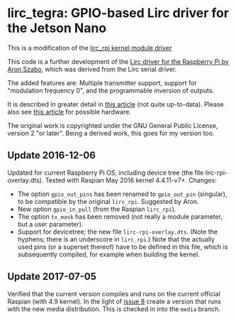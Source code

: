 # lirc_tegra: GPIO-based Lirc driver for the Jetson Nano
This is a modification of the [lirc_rpi kernel module driver](https://github.com/bengtmartensson/lirc_rpi)



This code is a further development of the [Lirc driver for the
Raspberry Pi by Aron Szabo](http://aron.ws/projects/lirc_rpi/), which
was derived from the Lirc serial driver.

The added features are: Multiple transmitter support, support for
"modulation frequency 0", and the programmable inversion of outputs.

It is described in greater detail in
[this article](http://harctoolbox.org/lirc_rpi.html) (not quite up-to-data). Please also see
[this article](http://harctoolbox.org/rpi_daughterboard.html) for possible hardware.

The original work is copyrighted under the GNU General Public License,
version 2 "or later". Being a derived work, this goes for my version
too.

## Update 2016-12-06
Updated for current Raspberry Pi OS, including device tree (the file lirc-rpi-overlay.dts).
Tested with Raspian May 2016 kernel 4.4.11-v7+. Changes:

* The option `gpio_out_pins` has been renamed to `gpio_out_pin` (singular), to be compatible by the original `lirc_rpi`.
  Suggested by Aron.
* New option `gpio_in_pull` (from the Raspian `lirc_rpi`).
* The option `tx_mask` has been removed (not really a module parameter, but a user parameter).
* Support for devicetree; the new file `lirc-rpi-overlay.dts`. (Note the hyphens; there is an
  underscore in `lirc_rpi`.) Note that the actually used pins (or a superset thereof)
  have to be defined in this file, which is subsequently compiled,
  for example when building the kernel.

## Update 2017-07-05
Verified that the current version compiles and runs on the current official Raspian (with 4.9 kernel).
In the light of [issue 8](https://github.com/bengtmartensson/lirc_rpi/issues/8) create a version
that runs with the new media distribution. This is checked in into the `media` branch.
